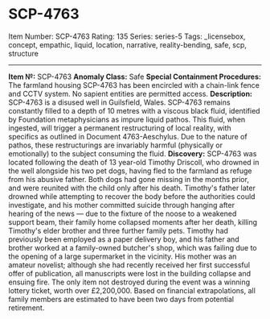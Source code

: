 # SCP-4763
Item Number: SCP-4763
Rating: 135
Series: series-5
Tags: _licensebox, concept, empathic, liquid, location, narrative, reality-bending, safe, scp, structure

---

**Item №:** SCP-4763
**Anomaly Class:** Safe
**Special Containment Procedures:** The farmland housing SCP-4763 has been encircled with a chain-link fence and CCTV system. No sapient entities are permitted access.
**Description:** SCP-4763 is a disused well in Guilsfield, Wales. SCP-4763 remains constantly filled to a depth of 10 metres with a viscous black fluid, identified by Foundation metaphysicians as impure liquid pathos. This fluid, when ingested, will trigger a permanent restructuring of local reality, with specifics as outlined in Document 4763-Aeschylus. Due to the nature of pathos, these restructurings are invariably harmful (physically or emotionally) to the subject consuming the fluid.
**Discovery:** SCP-4763 was located following the death of 13 year-old Timothy Driscoll, who drowned in the well alongside his two pet dogs, having fled to the farmland as refuge from his abusive father. Both dogs had gone missing in the months prior, and were reunited with the child only after his death. Timothy's father later drowned while attempting to recover the body before the authorities could investigate, and his mother committed suicide through hanging after hearing of the news — due to the fixture of the noose to a weakened support beam, their family home collapsed moments after her death, killing Timothy's elder brother and three further family pets.
Timothy had previously been employed as a paper delivery boy, and his father and brother worked at a family-owned butcher's shop, which was failing due to the opening of a large supermarket in the vicinity. His mother was an amateur novelist; although she had recently received her first successful offer of publication, all manuscripts were lost in the building collapse and ensuing fire.
The only item not destroyed during the event was a winning lottery ticket, worth over £2,200,000. Based on financial extrapolations, all family members are estimated to have been two days from potential retirement.